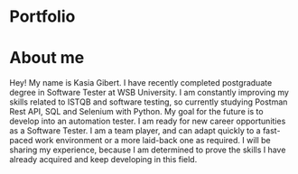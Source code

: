 # Portfolio

# About me
Hey! My name is Kasia Gibert. I have recently completed postgraduate degree in Software Tester at WSB University. I am constantly improving my skills related to ISTQB and software testing, so currently studying Postman Rest API, SQL and Selenium with Python. My goal for the future is to develop into an automation tester. I am ready for new career opportunities as a Software Tester. I am a team player, and can adapt quickly to a fast-paced work environment or a more laid-back one as required. I will be sharing my experience, because I am determined to prove the skills I have already acquired and keep developing in this field. 



